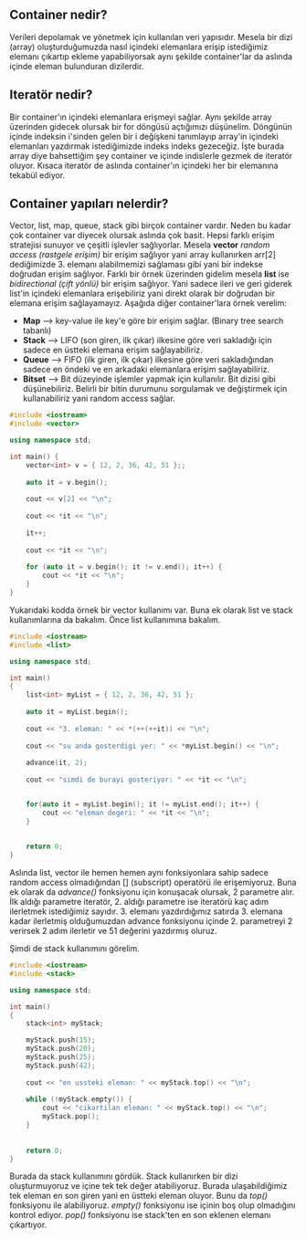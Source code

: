 ## Container nedir?

Verileri depolamak ve yönetmek için kullanılan veri yapısıdır. Mesela bir dizi (array) oluşturduğumuzda nasıl içindeki elemanlara erişip istediğimiz elemanı çıkartıp ekleme yapabiliyorsak aynı şekilde container'lar da aslında içinde eleman bulunduran dizilerdir.

## Iteratör nedir?

Bir container'ın içindeki elemanlara erişmeyi sağlar. Aynı şekilde array üzerinden gidecek olursak bir for döngüsü açtığımızı düşünelim. Döngünün içinde indeksin i'sinden gelen bir i değişkeni tanımlayıp array'in içindeki elemanları yazdırmak istediğimizde indeks indeks gezeceğiz. İşte burada array diye bahsettiğim şey container ve içinde indislerle gezmek de iteratör oluyor. Kısaca iteratör de aslında container'ın içindeki her bir elemanına tekabül ediyor.

## Container yapıları nelerdir?

Vector, list, map, queue, stack gibi birçok container vardır. Neden bu kadar çok container var diyecek olursak aslında çok basit. Hepsi farklı erişim stratejisi sunuyor ve çeşitli işlevler sağlıyorlar. Mesela **vector** _random access (rastgele erişim)_ bir erişim sağlıyor yani array kullanırken arr[2] dediğimizde 3. elemanı alabilmemizi sağlaması gibi yani bir indekse doğrudan erişim sağlıyor. Farklı bir örnek üzerinden gidelim mesela **list** ise _bidirectional (çift yönlü)_ bir erişim sağlıyor. Yani sadece ileri ve geri giderek list'in içindeki elemanlara erişebiliriz yani direkt olarak bir doğrudan bir elemana erişim sağlayamayız. Aşağıda diğer container'lara örnek verelim:
- **Map** --> key-value ile key'e göre bir erişim sağlar. (Binary tree search tabanlı)
- **Stack** --> LIFO (son giren, ilk çıkar) ilkesine göre veri sakladığı için sadece en üstteki elemana erişim sağlayabiliriz.
- **Queue** --> FIFO (ilk giren, ilk çıkar) ilkesine göre veri sakladığından sadece en öndeki ve en arkadaki elemanlara erişim sağlayabiliriz.
- **Bitset** --> Bit düzeyinde işlemler yapmak için kullanılır. Bit dizisi gibi düşünebiliriz. Belirli bir bitin durumunu sorgulamak ve değiştirmek için kullanabiliriz yani random access sağlar.


```cpp
#include <iostream>
#include <vector>

using namespace std;

int main() {
    vector<int> v = { 12, 2, 36, 42, 51 };;
    
    auto it = v.begin();
    
    cout << v[2] << "\n";
    
    cout << *it << "\n";
    
    it++;
    
    cout << *it << "\n";
    
    for (auto it = v.begin(); it != v.end(); it++) {
        cout << *it << "\n";
    }
}
```

Yukarıdaki kodda örnek bir vector kullanımı var. Buna ek olarak list ve stack kullanımlarına da bakalım. Önce list kullanımına bakalım.

```cpp
#include <iostream>
#include <list>

using namespace std;

int main() 
{
    list<int> myList = { 12, 2, 36, 42, 51 };
    
    auto it = myList.begin();
    
    cout << "3. eleman: " << *(++(++it)) << "\n";
    
    cout << "su anda gosterdigi yer: " << *myList.begin() << "\n";
    
    advance(it, 2);
    
    cout << "simdi de burayi gosteriyor: " << *it << "\n";


    for(auto it = myList.begin(); it != myList.end(); it++) {
        cout << "eleman degeri: " << *it << "\n";
    }
    
    
    return 0;
}
```

Aslında list, vector ile hemen hemen aynı fonksiyonlara sahip sadece random access olmadığından [] (subscript) operatörü ile erişemiyoruz. Buna ek olarak da _advance()_ fonksiyonu için konuşacak olursak, 2 parametre alır. İlk aldığı parametre iteratör, 2. aldığı parametre ise iteratörü kaç adım ilerletmek istediğimiz sayıdır. 3. elemanı yazdırdığımız satırda 3. elemana kadar ilerletmiş olduğumuzdan advance fonksiyonu içinde 2. parametreyi 2 verirsek 2 adım ilerletir ve 51 değerini yazdırmış oluruz.

Şimdi de stack kullanımını görelim.

```cpp
#include <iostream>
#include <stack>

using namespace std;

int main() 
{
    stack<int> myStack;

    myStack.push(15);
    myStack.push(20);
    myStack.push(25);
    myStack.push(42);
    
    cout << "en ussteki eleman: " << myStack.top() << "\n";
    
    while (!myStack.empty()) {
        cout << "cikartilan eleman: " << myStack.top() << "\n";
        myStack.pop();
    }
    
    
    return 0;
}
```

Burada da stack kullanımını gördük. Stack kullanırken bir dizi oluşturmuyoruz ve içine tek tek değer atabiliyoruz. Burada ulaşabildiğimiz tek eleman en son giren yani en üstteki eleman oluyor. Bunu da _top()_ fonksiyonu ile alabiliyoruz. _empty()_ fonksiyonu ise içinin boş olup olmadığını kontrol ediyor. _pop()_ fonksiyonu ise stack'ten en son eklenen elemanı çıkartıyor.
